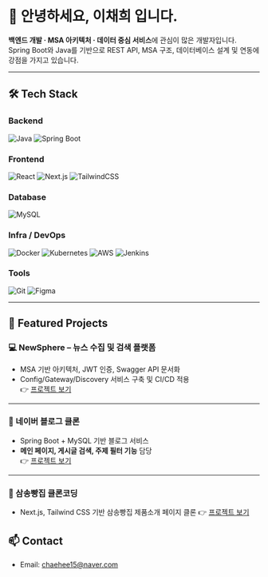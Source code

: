 # 👋 안녕하세요, 이채희 입니다.

**백엔드 개발 · MSA 아키텍처 · 데이터 중심 서비스**에 관심이 많은 개발자입니다.  
Spring Boot와 Java를 기반으로 REST API, MSA 구조, 데이터베이스 설계 및 연동에 강점을 가지고 있습니다.  

---

## 🛠 Tech Stack

### Backend
![Java](https://img.shields.io/badge/Java-007396?style=for-the-badge&logo=openjdk&logoColor=white)
![Spring Boot](https://img.shields.io/badge/SpringBoot-6DB33F?style=for-the-badge&logo=springboot&logoColor=white)

### Frontend
![React](https://img.shields.io/badge/React-61DAFB?style=for-the-badge&logo=react&logoColor=black)
![Next.js](https://img.shields.io/badge/Next.js-000000?style=for-the-badge&logo=nextdotjs&logoColor=white)
![TailwindCSS](https://img.shields.io/badge/TailwindCSS-06B6D4?style=for-the-badge&logo=tailwindcss&logoColor=white)

### Database
![MySQL](https://img.shields.io/badge/MySQL-4479A1?style=for-the-badge&logo=mysql&logoColor=white)

### Infra / DevOps
![Docker](https://img.shields.io/badge/Docker-2496ED?style=for-the-badge&logo=docker&logoColor=white)
![Kubernetes](https://img.shields.io/badge/Kubernetes-326CE5?style=for-the-badge&logo=kubernetes&logoColor=white)
![AWS](https://img.shields.io/badge/AWS-232F3E?style=for-the-badge&logo=amazonaws&logoColor=white)
![Jenkins](https://img.shields.io/badge/Jenkins-D24939?style=for-the-badge&logo=jenkins&logoColor=white)

### Tools
![Git](https://img.shields.io/badge/Git-F05032?style=for-the-badge&logo=git&logoColor=white)
![Figma](https://img.shields.io/badge/Figma-F24E1E?style=for-the-badge&logo=figma&logoColor=white)

---

## 📌 Featured Projects

### 💻 NewSphere – 뉴스 수집 및 검색 플랫폼
- MSA 기반 아키텍처, JWT 인증, Swagger API 문서화  
- Config/Gateway/Discovery 서비스 구축 및 CI/CD 적용  
👉 [프로젝트 보기](https://github.com/apocalcal/NewSphere.git)

---

### 📝 네이버 블로그 클론
- Spring Boot + MySQL 기반 블로그 서비스  
- **메인 페이지, 게시글 검색, 주제 필터 기능** 담당  
👉 [프로젝트 보기](링크)

---
### 🍞 삼송빵집 클론코딩
- Next.js, Tailwind CSS 기반 삼송빵집 제품소개 페이지 클론
👉 [프로젝트 보기](링크)


## 📫 Contact
- Email: chaehee15@naver.com 
